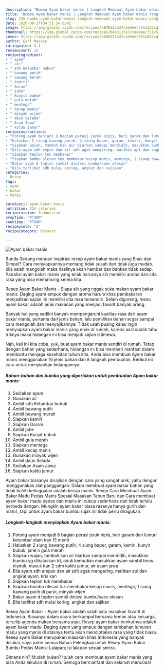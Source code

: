 ```yaml
---
description: "Bumbu Ayam bakar manis | Langkah Membuat Ayam bakar manis Yang Enak Banget"
title: "Bumbu Ayam bakar manis | Langkah Membuat Ayam bakar manis Yang Enak Banget"
slug: 255-bumbu-ayam-bakar-manis-langkah-membuat-ayam-bakar-manis-yang-enak-banget
date: 2020-09-27T04:51:54.824Z
image: https://img-global.cpcdn.com/recipes/b840133a37cae9ee/751x532cq70/ayam-bakar-manis-foto-resep-utama.jpg
thumbnail: https://img-global.cpcdn.com/recipes/b840133a37cae9ee/751x532cq70/ayam-bakar-manis-foto-resep-utama.jpg
cover: https://img-global.cpcdn.com/recipes/b840133a37cae9ee/751x532cq70/ayam-bakar-manis-foto-resep-utama.jpg
author: Earl Massey
ratingvalue: 4.1
reviewcount: 12
recipeingredient:
- " ayam"
- " air"
- " sdh Ketumbar bubuk"
- " bawang putih"
- " bawang merah"
- " kemiri"
- " Garam"
- " jahe"
- " Kunyit bubuk"
- " gula merah"
- " mentega"
- " kecap manis"
- " minyak wijen"
- " daun Selada"
- " Asam Jawa"
- " kaldu jamur"
recipeinstructions:
- "Potong ayam menjadi 8 bagian perasi jeruk nipis, beri garam dan lumuri ketumbar diam kan 15 menit"
- "Haluskan 2 siung bawang putih, 4 siung baper, garam, kemiri, kunyit bubuk, jahe n gula merah"
- "Siapkan wajan, tambah kan air biarkan sampai mendidih, masukkan bumbu yg dihaluskan td, aduk kemudian masukkan ayam sambil terus diaduk, masuk kan 2 sdm kaldu jamur, air asam jawa"
- "Bila ayam sdh empuk dan air sdh agak mengering, matikan api dan angkat ayam, tiris kan"
- "Siapkan teplon tuk membakar"
- "Siapkan bumbu olesan tuk membakar:kecap manis, mentega, 1 siung bawang putih di parut, minyak wijen"
- "Bakar ayam d teplon sambil diolesi bumbu/saos olesan"
- "Bila terlihat sdh mulai kering, angkat dan sajikan"
categories:
- Resep
tags:
- ayam
- bakar
- manis

katakunci: ayam bakar manis 
nutrition: 224 calories
recipecuisine: Indonesian
preptime: "PT26M"
cooktime: "PT60M"
recipeyield: "2"
recipecategory: Dessert

---
```



![Ayam bakar manis](https://img-global.cpcdn.com/recipes/b840133a37cae9ee/751x532cq70/ayam-bakar-manis-foto-resep-utama.jpg)

Bunda Sedang mencari inspirasi resep ayam bakar manis yang Enak dan Simpel? Cara menyiapkannya memang tidak susah dan tidak juga mudah. bila salah mengolah maka hasilnya akan hambar dan bahkan tidak sedap. Padahal ayam bakar manis yang enak harusnya sih memiliki aroma dan cita rasa yang bisa memancing selera kita.

Resep Ayam Bakar Manis - Siapa sih yang nggak suka makan ayam bakar manis. Daging ayam empuk dengan aroma harum khas pembakaran menjadikan sajian ini memiliki cita rasa tersendiri. Selain digoreng, menu ayam bakar adalah jenis makanan yang menjadi favorit banyak orang.

Banyak hal yang sedikit banyak mempengaruhi kualitas rasa dari ayam bakar manis, pertama dari jenis bahan, lalu pemilihan bahan segar sampai cara mengolah dan menyajikannya. Tidak usah pusing kalau ingin menyiapkan ayam bakar manis yang enak di rumah, karena asal sudah tahu triknya maka hidangan ini bisa menjadi sajian istimewa.


Nah, kali ini kita coba, yuk, buat ayam bakar manis sendiri di rumah. Tetap dengan bahan yang sederhana, hidangan ini bisa memberi manfaat dalam membantu menjaga kesehatan tubuh kita. Anda bisa membuat Ayam bakar manis menggunakan 16 jenis bahan dan 8 langkah pembuatan. Berikut ini cara untuk menyiapkan hidangannya.

<!--inarticleads1-->

##### Bahan-bahan dan bumbu yang diperlukan untuk pembuatan Ayam bakar manis:

1. Sediakan  ayam
1. Gunakan  air
1. Ambil  sdh Ketumbar bubuk
1. Ambil  bawang putih
1. Ambil  bawang merah
1. Siapkan  kemiri
1. Siapkan  Garam
1. Ambil  jahe
1. Siapkan  Kunyit bubuk
1. Ambil  gula merah
1. Siapkan  mentega
1. Ambil  kecap manis
1. Gunakan  minyak wijen
1. Ambil  daun Selada
1. Sediakan  Asam Jawa
1. Siapkan  kaldu jamur


Ayam bakar biasanya disajikan dengan cara yang sangat unik, yaitu dengan menggunakan alat panggangan. Dalam membuat ayam bakar bahan yang tidak boleh ketinggalan adalah kecap manis. Resep Cara Membuat Ayam Bakar Madu Pedas Manis Spesial Masakan Tahun Baru dan Cara membuat ayam bakar madu pedas dan manis ini cukup sederhana dan tidak terlalu berbeda dengan. Mungkin ayam bakar biasa rasanya hanya gurih dan manis, tapi untuk ayam bakar bumbu rujak ini tidak perlu diragukan. 

<!--inarticleads2-->

##### Langkah-langkah menyiapkan Ayam bakar manis:

1. Potong ayam menjadi 8 bagian perasi jeruk nipis, beri garam dan lumuri ketumbar diam kan 15 menit
1. Haluskan 2 siung bawang putih, 4 siung baper, garam, kemiri, kunyit bubuk, jahe n gula merah
1. Siapkan wajan, tambah kan air biarkan sampai mendidih, masukkan bumbu yg dihaluskan td, aduk kemudian masukkan ayam sambil terus diaduk, masuk kan 2 sdm kaldu jamur, air asam jawa
1. Bila ayam sdh empuk dan air sdh agak mengering, matikan api dan angkat ayam, tiris kan
1. Siapkan teplon tuk membakar
1. Siapkan bumbu olesan tuk membakar:kecap manis, mentega, 1 siung bawang putih di parut, minyak wijen
1. Bakar ayam d teplon sambil diolesi bumbu/saos olesan
1. Bila terlihat sdh mulai kering, angkat dan sajikan


Resep Ayam Bakar - Ayam bakar adalah salah satu masakan favorit di Indonesia. Biasanya dalam acara berkumpul bersama teman atau keluarga, terselip agenda makan bersama atau. Resep ayam bakar berikutnya adalah ayam bakar madu. Daging ayam yang empuk dengan tambahan lumuran madu yang manis di atasnya tentu akan menciptakan rasa yang tidak biasa. Resep ayam Bakar merupakan masakan khas Indonesia yang banyak disukai, saya yakin semua Bahan Pelengkap untuk Resep Ayam Bakar Bumbu Pedas Manis: Lalapan; isi lalapan sesuai selera. 

Gimana nih? Mudah bukan? Itulah cara membuat ayam bakar manis yang bisa Anda lakukan di rumah. Semoga bermanfaat dan selamat mencoba!
